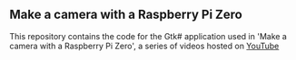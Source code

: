 ## Make a camera with a Raspberry Pi Zero

This repository contains the code for the Gtk# application used in 'Make a camera with a Raspberry Pi Zero', a series of videos
hosted on [YouTube](https://goo.gl/7XGzTl)